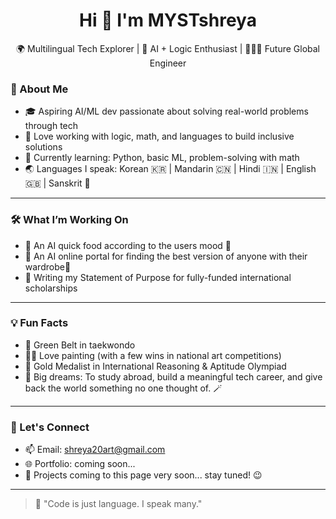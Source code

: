 <h1 align="center">Hi 👋 I'm MYSTshreya</h1>
<p align="center">
  🌍 Multilingual Tech Explorer | 🧠 AI + Logic Enthusiast | 👩🏻‍💻 Future Global Engineer  
</p>



### 🚀 About Me

- 🎓 Aspiring AI/ML dev passionate about solving real-world problems through tech
- 🧠 Love working with logic, math, and languages to build inclusive solutions
- 🌱 Currently learning: Python, basic ML, problem-solving with math
- 🌏 Languages I speak: Korean 🇰🇷 | Mandarin 🇨🇳 | Hindi 🇮🇳 | English 🇬🇧 | Sanskrit 🚩

---

### 🛠 What I’m Working On

- 🤖 An AI quick food according to the users mood 🥂
- 🧩 An AI online portal for finding the best version of anyone with their wardrobe🤳 
- 📝 Writing my Statement of Purpose for fully-funded international scholarships  

---

### 💡 Fun Facts

- 🥋 Green Belt in taekwondo  
- 🧑‍🎨 Love painting (with a few wins in national art competitions)  
- 🧩 Gold Medalist in International Reasoning & Aptitude Olympiad  
- 🎯 Big dreams: To study abroad, build a meaningful tech career, and give back the world something no one thought of. 🪄
---

### 🔗 Let's Connect

- 📫 Email: shreya20art@gmail.com 
- 🌐 Portfolio: coming soon...
- 🧠 Projects coming to this page very soon... stay tuned! 😉

---

> 💬 "Code is just language. I speak many."
